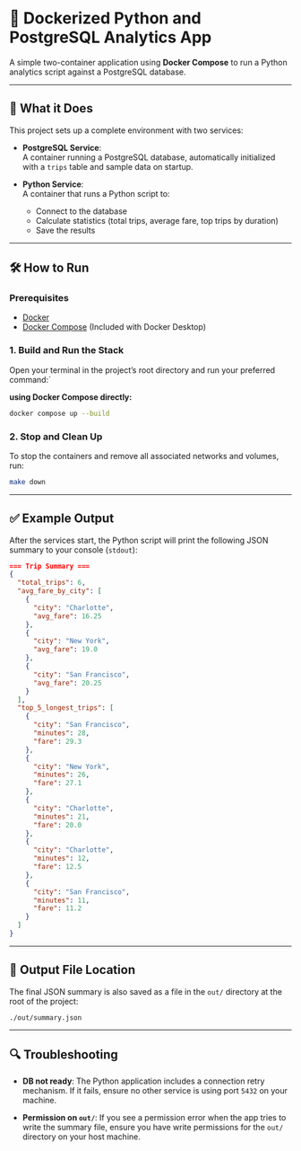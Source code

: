 # 🚀 Dockerized Python and PostgreSQL Analytics App

A simple two-container application using **Docker Compose** to run a Python analytics script against a PostgreSQL database.

---

## 📌 What it Does
This project sets up a complete environment with two services:

- **PostgreSQL Service**:  
  A container running a PostgreSQL database, automatically initialized with a `trips` table and sample data on startup.

- **Python Service**:  
  A container that runs a Python script to:
  - Connect to the database  
  - Calculate statistics (total trips, average fare, top trips by duration)  
  - Save the results  

---

## 🛠️ How to Run

### Prerequisites
- [Docker](https://docs.docker.com/get-docker/)  
- [Docker Compose](https://docs.docker.com/compose/) (Included with Docker Desktop)

### 1. Build and Run the Stack
Open your terminal in the project’s root directory and run your preferred command:`

**using Docker Compose directly:**

```bash
docker compose up --build
```

### 2. Stop and Clean Up

To stop the containers and remove all associated networks and volumes, run:

```bash
make down
```

---

## ✅ Example Output

After the services start, the Python script will print the following JSON summary to your console (`stdout`):

```json
=== Trip Summary ===
{
  "total_trips": 6,
  "avg_fare_by_city": [
    {
      "city": "Charlotte",
      "avg_fare": 16.25
    },
    {
      "city": "New York",
      "avg_fare": 19.0
    },
    {
      "city": "San Francisco",
      "avg_fare": 20.25
    }
  ],
  "top_5_longest_trips": [
    {
      "city": "San Francisco",
      "minutes": 28,
      "fare": 29.3
    },
    {
      "city": "New York",
      "minutes": 26,
      "fare": 27.1
    },
    {
      "city": "Charlotte",
      "minutes": 21,
      "fare": 20.0
    },
    {
      "city": "Charlotte",
      "minutes": 12,
      "fare": 12.5
    },
    {
      "city": "San Francisco",
      "minutes": 11,
      "fare": 11.2
    }
  ]
}
```

---

## 📁 Output File Location

The final JSON summary is also saved as a file in the `out/` directory at the root of the project:

```
./out/summary.json
```

---

## 🔍 Troubleshooting

* **DB not ready**:
  The Python application includes a connection retry mechanism. If it fails, ensure no other service is using port `5432` on your machine.

* **Permission on `out/`**:
  If you see a permission error when the app tries to write the summary file, ensure you have write permissions for the `out/` directory on your host machine.



